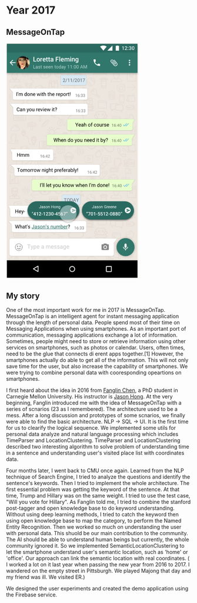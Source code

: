 # Year 2017

## MessageOnTap
<img src="https://github.com/gaoliyao/gaoliyao.github.io/blob/master/MOT.png" width="360">

## My story
One of the most important work for me in 2017 is MessageOnTap. MessageOnTap is an intelligent agent for instant messaging application through the length of personal data. People spend most of their time on Messaging Applications when using smartphones. As an important port of communication, messaging applications exchange a lot of information. Sometimes, people might need to store or retrieve information using other services on smartphones, such as photos or calendar. Users, often times, need to be the glue that connects di erent apps together.[1] However, the smartphones actually do able to get all of the information. This will not only save time for the user, but also increase the capability of smartphones. We were trying to combine personal data with cooresponding opeartions on smartphones. 


I first heard about the idea in 2016 from [Fanglin Chen](http://fanglin-chen.strikingly.com/), a PhD student in Carnegie Mellon University. His instructor is [Jason Hong](http://www.cs.cmu.edu/~jasonh/). At the very beginning, Fanglin introduced me with the idea of MessageOnTap with a series of scnarios (23 as I remembered). The architecture used to be a mess. After a long discussion and prototypes of some scnarios, we finally were able to find the basic architecture. NLP -> SQL -> UI. It is the first time for us to clearify the logical sequence. We implemented some utils for personal data analyze and natural language processing which includes TimeParser and LocationClustering. TimeParser and LocationClustering described two interesting algorithm to solve problem of understanding time in a sentence and understanding user's visited place list with coordinates data.


Four months later, I went back to CMU once again. Learned from the NLP technique of Search Engine, I tried to analyze the questions and identify the sentence's keywords. Then I tried to implement the whole architecture. The first essential problem was getting the keyword of the sentence. At that time, Trump and Hillary was on the same weight. I tried to use the test case, "Will you vote for Hillary". As Fanglin told me, I tried to combine the stanford post-tagger and open knowledge base to do keyword understanding. Without using deep learning methods, I tried to catch the keyword then using open knowledge base to map the category, to perform the Named Entity Recognition. Then we worked so much on understanding the user with personal data. This shuold be our main contribution to the community. The AI should be able to understand human beings but currently, the whole community ignored it. So we implemented SemanticLocationClustering to let the smartphone understand user's semantic location, such as 'home' or 'office'. Our approach can link the semantic location with real coordinates. ( I worked a lot on it last year when passing the new year from 2016 to 2017. I wandered on the empty street in Pittsburgh. We played Majong that day and my friend was ill. We visited ER.)


We designed the user experiments and created the demo application using the Firebase service. 
